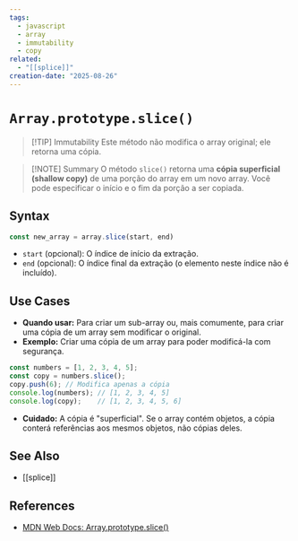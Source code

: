 ```yaml
---
tags:
  - javascript
  - array
  - immutability
  - copy
related:
  - "[[splice]]"
creation-date: "2025-08-26"
---
```


# `Array.prototype.slice()`

> [!TIP] Immutability
> Este método não modifica o array original; ele retorna uma cópia.

> [!NOTE] Summary
> O método `slice()` retorna uma **cópia superficial (shallow copy)** de uma porção do array em um novo array. Você pode especificar o início e o fim da porção a ser copiada.

## Syntax

```javascript
const new_array = array.slice(start, end)
```
- `start` (opcional): O índice de início da extração.
- `end` (opcional): O índice final da extração (o elemento neste índice não é incluído).

## Use Cases

- **Quando usar:** Para criar um sub-array ou, mais comumente, para criar uma cópia de um array sem modificar o original.
- **Exemplo:** Criar uma cópia de um array para poder modificá-la com segurança.
```javascript
const numbers = [1, 2, 3, 4, 5];
const copy = numbers.slice();
copy.push(6); // Modifica apenas a cópia
console.log(numbers); // [1, 2, 3, 4, 5]
console.log(copy);    // [1, 2, 3, 4, 5, 6]
```
- **Cuidado:** A cópia é "superficial". Se o array contém objetos, a cópia conterá referências aos mesmos objetos, não cópias deles.

## See Also

- [[splice]]

## References

- [MDN Web Docs: Array.prototype.slice()](https://developer.mozilla.org/pt-BR/docs/Web/JavaScript/Reference/Global_Objects/Array/slice)